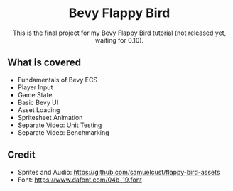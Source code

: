 <div align="center">

# Bevy Flappy Bird

This is the final project for my Bevy Flappy Bird tutorial (not released yet, waiting for 0.10).

</div>

## What is covered

- Fundamentals of Bevy ECS
- Player Input
- Game State
- Basic Bevy UI
- Asset Loading
- Spritesheet Animation
- Separate Video: Unit Testing
- Separate Video: Benchmarking

## Credit

- Sprites and Audio: https://github.com/samuelcust/flappy-bird-assets
- Font: https://www.dafont.com/04b-19.font

